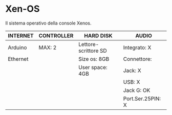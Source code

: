 # Xen-OS
Il sistema operativo della console Xenos.

| **INTERNET** |**CONTROLLER**|**HARD DISK**       |**AUDIO**            |
|--------------|--------------|--------------------|---------------------|
| Arduino      | MAX: 2       |Lettore-scrittore SD|Integrato: X         |
| Ethernet     |              |Size os: 8GB        |Connettore:          |
|              |              |User space: 4GB     |Jack: X              |
|              |              |                    |USB: X               |
|              |              |                    |Jack G: OK           |
|              |              |                    |Port.Ser.25PIN: X    |